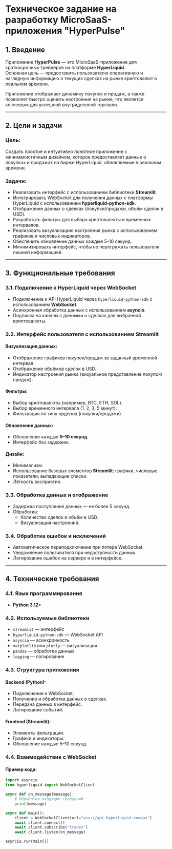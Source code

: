# Техническое задание на разработку MicroSaaS-приложения "HyperPulse"

## 1. Введение

Приложение **HyperPulse** — это MicroSaaS-приложение для краткосрочных трейдеров на платформе **HyperLiquid**.  
Основная цель — предоставить пользователю оперативную и наглядную информацию о текущих сделках на рынке криптовалют в реальном времени.

Приложение отображает динамику покупок и продаж, а также позволяет быстро оценить настроения на рынке, что является ключевым для успешной внутридневной торговли.

---

## 2. Цели и задачи

### Цель:
Создать простое и интуитивно понятное приложение с минималистичным дизайном, которое предоставляет данные о покупках и продажах на бирже HyperLiquid, обновляемые в реальном времени.

### Задачи:
- Реализовать интерфейс с использованием библиотеки **Streamlit**.
- Интегрировать WebSocket для получения данных с платформы HyperLiquid с использованием **hyperliquid-python-sdk**.
- Отображение данных о сделках (покупки/продажи, объём сделок в USD).
- Разработать фильтры для выбора криптовалюты и временных интервалов.
- Реализовать визуализацию настроения рынка с использованием графиков и числовых индикаторов.
- Обеспечить обновление данных каждые 5–10 секунд.
- Минимизировать интерфейс, чтобы не перегружать пользователя лишней информацией.

---

## 3. Функциональные требования

### 3.1. Подключение к HyperLiquid через WebSocket
- Подключение к API HyperLiquid через `hyperliquid-python-sdk` с использованием **WebSocket**.
- Асинхронная обработка данных с использованием **asyncio**.
- Подписка на каналы с данными о сделках для выбранной криптовалюты.

### 3.2. Интерфейс пользователя с использованием Streamlit

#### Визуализация данных:
- Отображение графиков покупок/продаж за заданный временной интервал.
- Отображение объёмов сделок в USD.
- Индикатор настроения рынка (визуальное представление покупок/продаж).

#### Фильтры:
- Выбор криптовалюты (например, BTC, ETH, SOL).
- Выбор временного интервала (1, 2, 3, 5 минут).
- Фильтрация по типу ордеров (покупки/продажи).

#### Обновление данных:
- Обновление каждые **5–10 секунд**.
- Интерфейс без задержек.

#### Дизайн:
- Минимализм.
- Использование базовых элементов **Streamlit**: графики, числовые показатели, выпадающие списки.
- Лёгкость восприятия.

### 3.3. Обработка данных и отображение
- Задержка поступления данных — не более 5 секунд.
- Обработка:
  - Количество сделок и объём в USD.
  - Визуализация настроений.

### 3.4. Обработка ошибок и исключений
- Автоматическое переподключение при потере WebSocket.
- Уведомление пользователя при недоступности данных.
- Логирование ошибок на сервере и в интерфейсе.

---

## 4. Технические требования

### 4.1. Язык программирования
- **Python 3.12+**

### 4.2. Используемые библиотеки
- `streamlit` — интерфейс
- `hyperliquid-python-sdk` — WebSocket API
- `asyncio` — асинхронность
- `matplotlib` или `plotly` — визуализация
- `pandas` — обработка данных
- `logging` — логирование

### 4.3. Структура приложения

#### Backend (Python):
- Подключение к WebSocket.
- Получение и обработка данных о сделках.
- Передача данных в интерфейс.
- Логирование событий.

#### Frontend (Streamlit):
- Элементы фильтрации.
- Графики и индикаторы.
- Обновление каждые 5–10 секунд.

### 4.4. Взаимодействие с WebSocket

#### Пример кода:

```python
import asyncio
from hyperliquid import WebSocketClient

async def on_message(message):
    # Обработка входящих сообщений
    print(message)

async def main():
    client = WebSocketClient(url="wss://api.hyperliquid.com/ws")
    await client.connect()
    await client.subscribe("trades")
    await client.listen(on_message)

asyncio.run(main())
